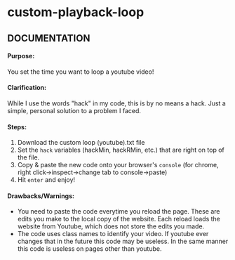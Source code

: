 # custom-playback-loop

## DOCUMENTATION

#### Purpose:
You set the time you want to loop a youtube video!

#### Clarification: #### 
While I use the words "hack" in my code, this is by no means a hack. Just a simple, personal solution to a problem I faced.

#### Steps:
1. Download the custom loop (youtube).txt file
2. Set the `hack` variables (hackMin, hackRMin, etc.) that are right on top of the file.
3. Copy & paste the new code onto your browser's `console` (for chrome, right click->inspect->change tab to console->paste)
4. Hit `enter` and enjoy!
  
#### Drawbacks/Warnings:
- You need to paste the code everytime you reload the page. These are edits you make to the local copy of the website. Each reload loads the website from Youtube, which does not store the edits you made.
- The code uses class names to identify your video. If youtube ever changes that in the future this code may be useless. In the same manner this code is useless on pages other than youtube.
